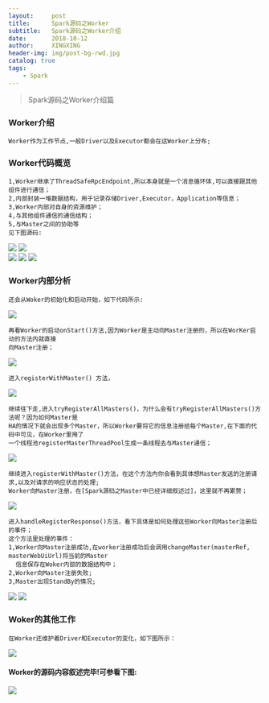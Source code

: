 ```yaml
---
layout:     post
title:      Spark源码之Worker
subtitle:   Spark源码之Worker介绍
date:       2018-10-12
author:     XINGXING
header-img: img/post-bg-rwd.jpg
catalog: true
tags:
    - Spark
---
```


>
>Spark源码之Worker介绍篇
> 

### Worker介绍
    Worker作为工作节点,一般Driver以及Executor都会在这Worker上分布;
    
### Worker代码概览   
    1,Worker继承了ThreadSafeRpcEndpoint,所以本身就是一个消息循环体,可以直接跟其他组件进行通信；
    2,内部封装一堆数据结构，用于记录存储Driver,Executor，Application等信息；
    3,Worker内部对自身的资源维护；
    4,与其他组件通信的通信结构；
    5,与Master之间的协助等
    见下图源码:
 
![](https://ws2.sinaimg.cn/large/006tNbRwly1fw59b9benfj313a0hiq3l.jpg) 
![](https://ws4.sinaimg.cn/large/006tNbRwly1fw59a67bqzj31d809yaax.jpg)    
![](https://ws3.sinaimg.cn/large/006tNbRwly1fw59dv0qggj317e07o74g.jpg)
![](https://ws3.sinaimg.cn/large/006tNbRwly1fw59f17r33j31ku05y0sx.jpg)
![](https://ws1.sinaimg.cn/large/006tNbRwgy1fw59igrfffj31i20viq4o.jpg)

### Worker内部分析
    还会从Woker的初始化和启动开始，如下代码所示:

![](https://ws2.sinaimg.cn/large/006tNbRwgy1fw59oipxelj31is0q40ud.jpg)
    
    再看Worker的启动onStart()方法,因为Worker是主动向Master注册的，所以在WorKer启动的方法内就直接
    向Master注册；
    
![](https://ws4.sinaimg.cn/large/006tNbRwgy1fw59qdsovdj31j40mm75u.jpg) 

    进入registerWithMaster() 方法，
    
![](https://ws4.sinaimg.cn/large/006tNbRwgy1fw59rwfxogj31fo0t4wg5.jpg)  

    继续往下走,进入tryRegisterAllMasters()，为什么会有tryRegisterAllMasters()方法呢？因为如何Master是
    HA的情况下就会出现多个Master，所以Worker要将它的信息注册给每个Master,在下面的代码中可见，在Worker里用了
    一个线程池registerMasterThreadPool生成一条线程去与Master通信；
   
![](https://ws4.sinaimg.cn/large/006tNbRwgy1fw59uf2e05j31i20met9t.jpg)   

    继续进入registerWithMaster()方法，在这个方法内你会看到具体想Master发送的注册请求,以及对请求的响应状态的处理;
    Worker向Master注册，在[Spark源码之Master中已经详细叙述过]，这里就不再累赘；
    
![](https://ws4.sinaimg.cn/large/006tNbRwly1fw59z8apk1j31fs0iygmw.jpg) 

    进入handleRegisterResponse()方法，看下具体是如何处理这些Worker向Master注册后的事件；
    这个方法里处理的事件：
    1,Worker向Master注册成功,在worker注册成功后会调用changeMaster(masterRef, masterWebUiUrl)将当前的Master
      信息保存在Woker内部的数据结构中；
    2,Worker向Master注册失败;
    3,Master出现StandBy的情况;
    
![](https://ws4.sinaimg.cn/large/006tNbRwly1fw5a3gd6bsj31jk142q5p.jpg) 
![](https://ws2.sinaimg.cn/large/006tNbRwly1fw5a9dp99vj31g20c8js2.jpg)

### Woker的其他工作
    在Worker还维护着Driver和Executor的变化，如下图所示：
 
 ![](https://ws1.sinaimg.cn/large/006tNbRwly1fw5ade254tj31ka08u74i.jpg)
 
 
####  Worker的源码内容叙述完毕!可参看下图:
![](https://ws3.sinaimg.cn/large/006tNbRwly1fw5ft1y35mj31im0oyn2v.jpg)
